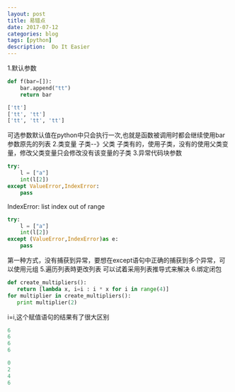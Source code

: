 ```yaml
---
layout: post
title: 易错点
date: 2017-07-12
categories: blog
tags: [python]
description:  Do It Easier
---
```

1.默认参数
```python
def f(bar=[]):
    bar.append("tt")
    return bar
```
```python
['tt']
['tt', 'tt']
['tt', 'tt', 'tt']
```
可选参数默认值在python中只会执行一次,也就是函数被调用时都会继续使用bar参数原先的列表
2.类变量
  子类--》父类
  子类有的，使用子类，没有的使用父类变量，修改父类变量只会修改没有该变量的子类
3.异常代码块参数
```python
try:
    l = ["a"]
    int(l[2])
except ValueError,IndexError:
    pass
```
IndexError: list index out of range
```python
try:
    l = ["a"]
    int(l[2])
except (ValueError,IndexError)as e:
    pass
```
第一种方式，没有捕获到异常，要想在except语句中正确的捕获到多个异常，可以使用元组
5.遍历列表時更改列表
  可以试着采用列表推导式来解决
6.绑定闭包
```python
def create_multipliers():
   return [lambda x, i=i : i * x for i in range(4)]
for multiplier in create_multipliers():
   print multiplier(2)
```
i=i,这个赋值语句的结果有了很大区别
```python
6
6
6
6
```
```python
0
2
4
6
```

